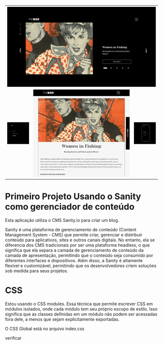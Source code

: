 <table>
  <tr>
    <th colspan="3">
      <img src="./img/01.png" alt="Descrição da imagem">
    </th>
  </tr>
  <tr>
    <td>
      <img src="./img/02.gif" alt="Descrição da imagem">
    </td>
    <td>
      <img src="./img/03.png" alt="Descrição da imagem">
    </td>
    <td>
      <img src="./img/04.gif" alt="Descrição da imagem">
    </td>
  </tr>
</table>



<h1>Primeiro Projeto Usando o Sanity como gerenciador de conteúdo</h1>

<p>Esta aplicação utiliza o CMS Sanity.io para criar um blog.<p>

<p>Sanity é uma plataforma de gerenciamento de conteúdo (Content Management System - CMS) que permite criar, gerenciar e distribuir conteúdo para aplicativos, sites e outros canais digitais. No entanto, ela se diferencia dos CMS tradicionais por ser uma plataforma headless, o que significa que ela separa a camada de gerenciamento de conteúdo da camada de apresentação, permitindo que o conteúdo seja consumido por diferentes interfaces e dispositivos. Além disso, a Sanity é altamente flexível e customizável, permitindo que os desenvolvedores criem soluções sob medida para seus projetos.</p>

<h1>CSS</h1>

<p>Estou usando o CSS modules. Essa técnica que permite escrever CSS em módulos isolados, onde cada módulo tem seu próprio escopo de estilo. Isso significa que as classes definidas em um módulo não podem ser acessadas fora dele, a menos que sejam explicitamente exportadas.</p>

<p> O CSS Global está no arquivo index.css</p>

verificar


